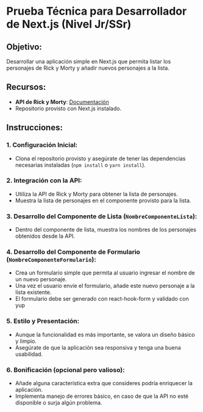 # Prueba Técnica para Desarrollador de Next.js (Nivel Jr/SSr)

## Objetivo:

Desarrollar una aplicación simple en Next.js que permita listar los personajes de Rick y Morty y añadir nuevos personajes a la lista.

## Recursos:

- **API de Rick y Morty**: [Documentación](https://rickandmortyapi.com/documentation)
- Repositorio provisto con Next.js instalado.

## Instrucciones:

### 1. Configuración Inicial:

- Clona el repositorio provisto y asegúrate de tener las dependencias necesarias instaladas (`npm install` o `yarn install`).

### 2. Integración con la API:

- Utiliza la API de Rick y Morty para obtener la lista de personajes.
- Muestra la lista de personajes en el componente provisto para la lista.

### 3. Desarrollo del Componente de Lista (`NombreComponenteLista`):

- Dentro del componente de lista, muestra los nombres de los personajes obtenidos desde la API.

### 4. Desarrollo del Componente de Formulario (`NombreComponenteFormulario`):

- Crea un formulario simple que permita al usuario ingresar el nombre de un nuevo personaje.
- Una vez el usuario envíe el formulario, añade este nuevo personaje a la lista existente.
- El formulario debe ser generado con react-hook-form y validado con yup

### 5. Estilo y Presentación:

- Aunque la funcionalidad es más importante, se valora un diseño básico y limpio.
- Asegúrate de que la aplicación sea responsiva y tenga una buena usabilidad.

### 6. Bonificación (opcional pero valioso):

- Añade alguna característica extra que consideres podría enriquecer la aplicación.
- Implementa manejo de errores básico, en caso de que la API no esté disponible o surja algún problema.
